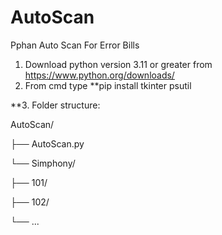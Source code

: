 # AutoScan
Pphan Auto Scan For Error Bills
1. Download python version 3.11 or greater from https://www.python.org/downloads/
2. From cmd type
**pip install tkinter psutil

**3. Folder structure:

AutoScan/

├── AutoScan.py

└── Simphony/

├── 101/

├── 102/

└── ...
